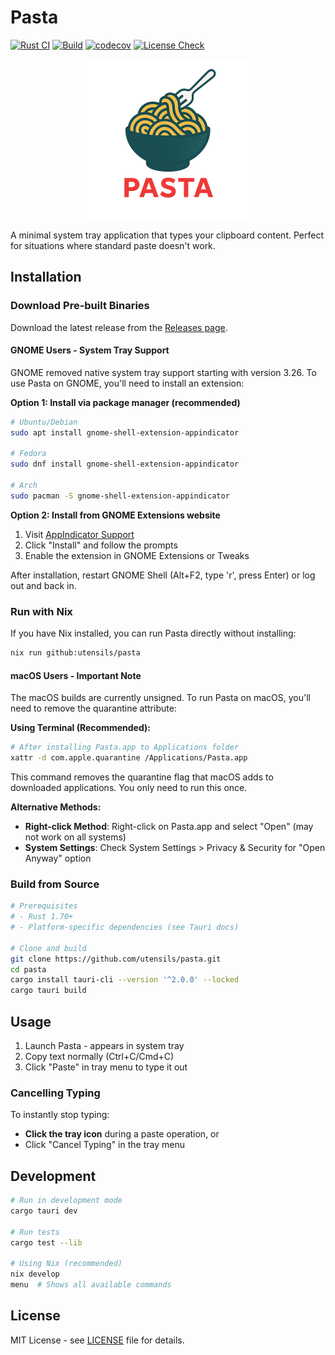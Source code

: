# Pasta

[![Rust CI](https://github.com/utensils/pasta/actions/workflows/rust.yml/badge.svg)](https://github.com/utensils/pasta/actions/workflows/rust.yml)
[![Build](https://github.com/utensils/pasta/actions/workflows/build.yml/badge.svg)](https://github.com/utensils/pasta/actions/workflows/build.yml)
[![codecov](https://codecov.io/gh/utensils/pasta/graph/badge.svg)](https://codecov.io/gh/utensils/pasta)
[![License Check](https://github.com/utensils/pasta/actions/workflows/license-check.yml/badge.svg)](https://github.com/utensils/pasta/actions/workflows/license-check.yml)

<p align="center">
  <img src="src-tauri/assets/logo.png" alt="Pasta Logo" width="256" height="256">
</p>

A minimal system tray application that types your clipboard content. Perfect for situations where standard paste doesn't work.

## Installation

### Download Pre-built Binaries

Download the latest release from the [Releases page](https://github.com/utensils/pasta/releases).

#### GNOME Users - System Tray Support

GNOME removed native system tray support starting with version 3.26. To use Pasta on GNOME, you'll need to install an extension:

**Option 1: Install via package manager (recommended)**
```bash
# Ubuntu/Debian
sudo apt install gnome-shell-extension-appindicator

# Fedora
sudo dnf install gnome-shell-extension-appindicator

# Arch
sudo pacman -S gnome-shell-extension-appindicator
```

**Option 2: Install from GNOME Extensions website**
1. Visit [AppIndicator Support](https://extensions.gnome.org/extension/615/appindicator-support/)
2. Click "Install" and follow the prompts
3. Enable the extension in GNOME Extensions or Tweaks

After installation, restart GNOME Shell (Alt+F2, type 'r', press Enter) or log out and back in.

### Run with Nix

If you have Nix installed, you can run Pasta directly without installing:

```bash
nix run github:utensils/pasta
```

#### macOS Users - Important Note

The macOS builds are currently unsigned. To run Pasta on macOS, you'll need to remove the quarantine attribute:

**Using Terminal (Recommended):**
```bash
# After installing Pasta.app to Applications folder
xattr -d com.apple.quarantine /Applications/Pasta.app
```

This command removes the quarantine flag that macOS adds to downloaded applications. You only need to run this once.

**Alternative Methods:**
- **Right-click Method**: Right-click on Pasta.app and select "Open" (may not work on all systems)
- **System Settings**: Check System Settings > Privacy & Security for "Open Anyway" option

### Build from Source

```bash
# Prerequisites
# - Rust 1.70+
# - Platform-specific dependencies (see Tauri docs)

# Clone and build
git clone https://github.com/utensils/pasta.git
cd pasta
cargo install tauri-cli --version '^2.0.0' --locked
cargo tauri build
```

## Usage

1. Launch Pasta - appears in system tray
2. Copy text normally (Ctrl+C/Cmd+C)
3. Click "Paste" in tray menu to type it out

### Cancelling Typing

To instantly stop typing:
- **Click the tray icon** during a paste operation, or
- Click "Cancel Typing" in the tray menu

## Development

```bash
# Run in development mode
cargo tauri dev

# Run tests
cargo test --lib

# Using Nix (recommended)
nix develop
menu  # Shows all available commands
```

## License

MIT License - see [LICENSE](LICENSE) file for details.